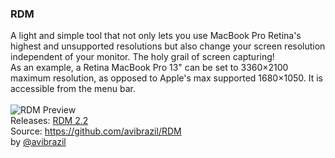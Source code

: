 
### RDM
A light and simple tool that not only lets you use MacBook Pro Retina's highest and unsupported resolutions but also change your screen resolution independent of your monitor. The holy grail of screen capturing!<br>
As an example, a Retina MacBook Pro 13" can be set to 3360×2100 maximum resolution, as opposed to Apple's max supported 1680×1050. It is accessible from the menu bar.<br>
<br>
![RDM Preview](https://cloud.githubusercontent.com/assets/3484242/7100316/255a7d74-dff0-11e4-9bf9-16e726336e29.png)
<br>
Releases: [RDM 2.2](http://avi.alkalay.net/software/RDM/)<br>
Source: https://github.com/avibrazil/RDM<br>
by [@avibrazil](https://github.com/avibrazil)
